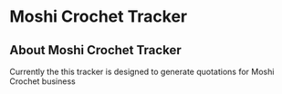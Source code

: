 # Moshi Crochet Tracker

## About Moshi Crochet Tracker

Currently the this tracker is designed to generate quotations for Moshi Crochet business
